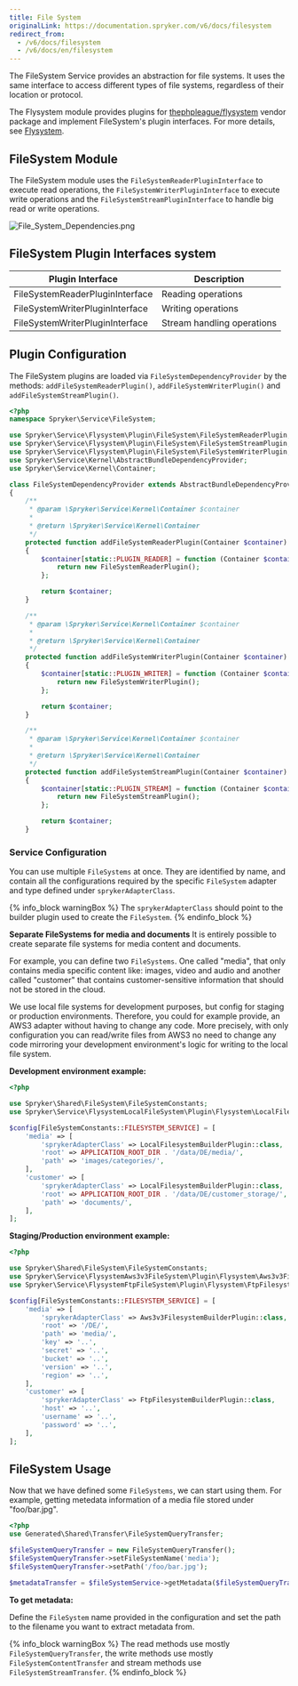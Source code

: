 ```yaml
---
title: File System
originalLink: https://documentation.spryker.com/v6/docs/filesystem
redirect_from:
  - /v6/docs/filesystem
  - /v6/docs/en/filesystem
---
```


The FileSystem Service provides an abstraction for file systems. It uses the same interface to access different types of file systems, regardless of their location or protocol.

The Flysystem module provides plugins for [thephpleague/flysystem](https://github.com/thephpleague/flysystem) vendor package and implement FileSystem's plugin interfaces. For more details, see [Flysystem](https://documentation.spryker.com/docs/flysystem).

## FileSystem Module
The FileSystem module uses the `FileSystemReaderPluginInterface` to execute read operations, the `FileSystemWriterPluginInterface` to execute write operations and the `FileSystemStreamPluginInterface` to handle big read or write operations.

![File_System_Dependencies.png](https://spryker.s3.eu-central-1.amazonaws.com/docs/Features/Development/File+System/file_system_dependencies.png)

## FileSystem Plugin Interfaces system

| Plugin Interface | Description |
| --- | --- |
| FileSystemReaderPluginInterface | Reading operations |
| FileSystemWriterPluginInterface | Writing operations |
| FileSystemWriterPluginInterface | Stream handling operations |

## Plugin Configuration
The FileSystem plugins are loaded via `FileSystemDependencyProvider` by the methods: `addFileSystemReaderPlugin()`, `addFileSystemWriterPlugin()` and `addFileSystemStreamPlugin()`.

```php
<?php
namespace Spryker\Service\FileSystem;

use Spryker\Service\Flysystem\Plugin\FileSystem\FileSystemReaderPlugin;
use Spryker\Service\Flysystem\Plugin\FileSystem\FileSystemStreamPlugin;
use Spryker\Service\Flysystem\Plugin\FileSystem\FileSystemWriterPlugin;
use Spryker\Service\Kernel\AbstractBundleDependencyProvider;
use Spryker\Service\Kernel\Container;

class FileSystemDependencyProvider extends AbstractBundleDependencyProvider
{
    /**
     * @param \Spryker\Service\Kernel\Container $container
     *
     * @return \Spryker\Service\Kernel\Container
     */
    protected function addFileSystemReaderPlugin(Container $container)
    {
        $container[static::PLUGIN_READER] = function (Container $container) {
            return new FileSystemReaderPlugin();
        };

        return $container;
    }

    /**
     * @param \Spryker\Service\Kernel\Container $container
     *
     * @return \Spryker\Service\Kernel\Container
     */
    protected function addFileSystemWriterPlugin(Container $container)
    {
        $container[static::PLUGIN_WRITER] = function (Container $container) {
            return new FileSystemWriterPlugin();
        };

        return $container;
    }

    /**
     * @param \Spryker\Service\Kernel\Container $container
     *
     * @return \Spryker\Service\Kernel\Container
     */
    protected function addFileSystemStreamPlugin(Container $container)
    {
        $container[static::PLUGIN_STREAM] = function (Container $container) {
            return new FileSystemStreamPlugin();
        };

        return $container;
    }
```

### Service Configuration
You can use multiple `FileSystems` at once. They are identified by name, and contain all the configurations required by the specific `FileSystem` adapter and type defined under `sprykerAdapterClass`.

{% info_block warningBox %}
The `sprykerAdapterClass` should point to the builder plugin used to create the `FileSystem`.
{% endinfo_block %}

**Separate FileSystems for media and documents**
It is entirely possible to create separate file systems for media content and documents.

For example, you can define two `FileSystems`. One called "media", that only contains media specific content like: images, video and audio and another called "customer" that contains customer-sensitive information that should not be stored in the cloud.

We use local file systems for development purposes, but config for staging or production environments. Therefore, you could for example provide, an AWS3 adapter without having to change any code. More precisely, with only configuration you can read/write files from AWS3 no need to change any code mirroring your development environment's logic for writing to the local file system.

**Development environment example:**
```php
<?php

use Spryker\Shared\FileSystem\FileSystemConstants;
use Spryker\Service\FlysystemLocalFileSystem\Plugin\Flysystem\LocalFilesystemBuilderPlugin;

$config[FileSystemConstants::FILESYSTEM_SERVICE] = [
    'media' => [
        'sprykerAdapterClass' => LocalFilesystemBuilderPlugin::class,
        'root' => APPLICATION_ROOT_DIR . '/data/DE/media/',
        'path' => 'images/categories/',
    ],
    'customer' => [
        'sprykerAdapterClass' => LocalFilesystemBuilderPlugin::class,
        'root' => APPLICATION_ROOT_DIR . '/data/DE/customer_storage/',
        'path' => 'documents/',
    ],
];
```

**Staging/Production environment example:**
```php
<?php

use Spryker\Shared\FileSystem\FileSystemConstants;
use Spryker\Service\FlysystemAws3v3FileSystem\Plugin\Flysystem\Aws3v3FilesystemBuilderPlugin;
use Spryker\Service\FlysystemFtpFileSystem\Plugin\Flysystem\FtpFilesystemBuilderPlugin;

$config[FileSystemConstants::FILESYSTEM_SERVICE] = [
    'media' => [
        'sprykerAdapterClass' => Aws3v3FilesystemBuilderPlugin::class,
        'root' => '/DE/',
        'path' => 'media/',
        'key' => '..',
        'secret' => '..',
        'bucket' => '..',
        'version' => '..',
        'region' => '..',
    ],
    'customer' => [
        'sprykerAdapterClass' => FtpFilesystemBuilderPlugin::class,
        'host' => '..',
        'username' => '..',
        'password' => '..',
    ],
];
```

## FileSystem Usage
Now that we have defined some `FileSystems`, we can start using them. For example, getting metedata information of a media file stored under "foo/bar.jpg".

```php
<?php
use Generated\Shared\Transfer\FileSystemQueryTransfer;

$fileSystemQueryTransfer = new FileSystemQueryTransfer();
$fileSystemQueryTransfer->setFileSystemName('media');
$fileSystemQueryTransfer->setPath('/foo/bar.jpg');

$metadataTransfer = $fileSystemService->getMetadata($fileSystemQueryTransfer);
```

**To get metadata:**

Define the `FileSystem` name provided in the configuration and set the path to the filename you want to extract metadata from.

{% info_block warningBox %}
The read methods use mostly `FileSystemQueryTransfer`, the write methods use mostly `FileSystemContentTransfer` and stream methods use `FileSystemStreamTransfer`.
{% endinfo_block %}
